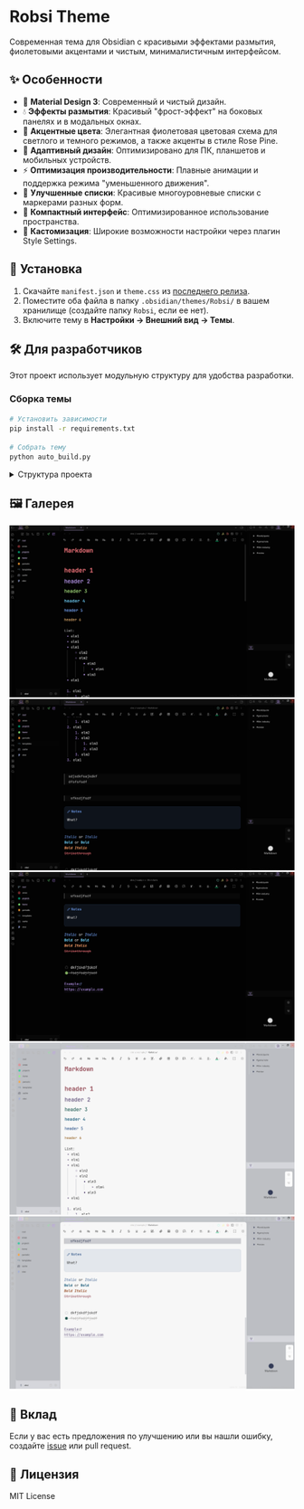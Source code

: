 # Robsi Theme

Современная тема для Obsidian с красивыми эффектами размытия, фиолетовыми акцентами и чистым, минималистичным интерфейсом.

## ✨ Особенности

-   🎨 **Material Design 3**: Современный и чистый дизайн.
-   💧 **Эффекты размытия**: Красивый "фрост-эффект" на боковых панелях и в модальных окнах.
-   💜 **Акцентные цвета**: Элегантная фиолетовая цветовая схема для светлого и темного режимов, а также акценты в стиле Rose Pine.
-   📱 **Адаптивный дизайн**: Оптимизировано для ПК, планшетов и мобильных устройств.
-   ⚡ **Оптимизация производительности**: Плавные анимации и поддержка режима "уменьшенного движения".
-   📝 **Улучшенные списки**: Красивые многоуровневые списки с маркерами разных форм.
-   🎯 **Компактный интерфейс**: Оптимизированное использование пространства.
-   🔧 **Кастомизация**: Широкие возможности настройки через плагин Style Settings.

## 🚀 Установка

1.  Скачайте `manifest.json` и `theme.css` из [последнего релиза](https://github.com/Riffaells/Robsi/releases).
2.  Поместите оба файла в папку `.obsidian/themes/Robsi/` в вашем хранилище (создайте папку `Robsi`, если ее нет).
3.  Включите тему в **Настройки → Внешний вид → Темы**.

## 🛠️ Для разработчиков

Этот проект использует модульную структуру для удобства разработки.

### Сборка темы

```bash
# Установить зависимости
pip install -r requirements.txt

# Собрать тему
python auto_build.py
```

<details>
<summary>Структура проекта</summary>

```
styles/
├── variables.css          # Глобальные переменные
├── base.css               # Базовые стили
├── components/            # Стили для компонентов интерфейса
├── utilities/             # Утилиты
├── themes/                # Переменные для светлой и темной тем
├── plugins/               # Стили для плагинов
└── settings.css           # Настройки для Style Settings
```
</details>

## 🖼️ Галерея

![Скриншот 1](assets/img1.png)
![Скриншот 2](assets/img2.png)
![Скриншот 3](assets/img3.png)
![Скриншот 4](assets/img4.png)
![Скриншот 5](assets/img5.png)

## 🤝 Вклад

Если у вас есть предложения по улучшению или вы нашли ошибку, создайте [issue](https://github.com/Riffaells/Robsi/issues) или pull request.

## 📄 Лицензия

MIT License
